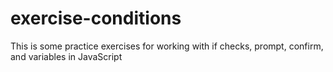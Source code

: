 # exercise-conditions
This is some practice exercises for working with if checks, prompt, confirm, and variables in JavaScript
